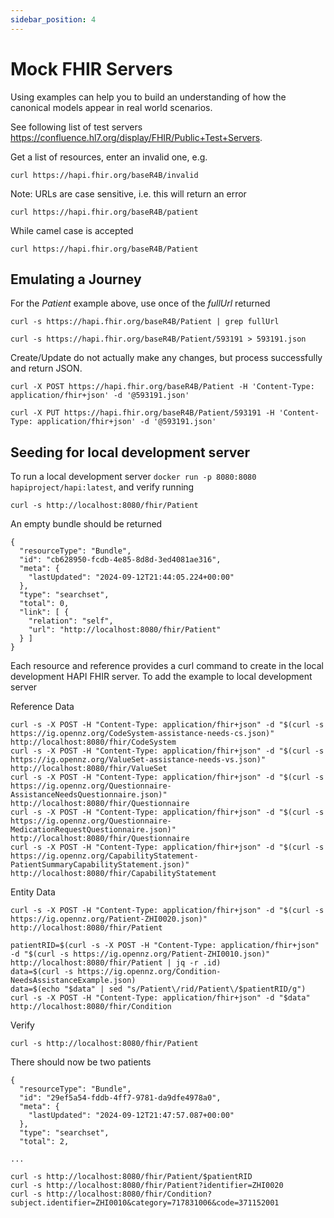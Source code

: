 ```yaml
---
sidebar_position: 4
---
```


# Mock FHIR Servers

Using examples can help you to build an understanding of how the canonical models appear in real world scenarios.

See following list of test servers https://confluence.hl7.org/display/FHIR/Public+Test+Servers.

Get a list of resources, enter an invalid one, e.g.

```
curl https://hapi.fhir.org/baseR4B/invalid
```

Note: URLs are case sensitive, i.e. this will return an error

```
curl https://hapi.fhir.org/baseR4B/patient
```

While camel case is accepted

```
curl https://hapi.fhir.org/baseR4B/Patient
```

## Emulating a Journey

For the _Patient_ example above, use once of the _fullUrl_ returned

```
curl -s https://hapi.fhir.org/baseR4B/Patient | grep fullUrl

curl -s https://hapi.fhir.org/baseR4B/Patient/593191 > 593191.json
```

Create/Update do not actually make any changes, but process successfully and return JSON.

```
curl -X POST https://hapi.fhir.org/baseR4B/Patient -H 'Content-Type: application/fhir+json' -d '@593191.json'

curl -X PUT https://hapi.fhir.org/baseR4B/Patient/593191 -H 'Content-Type: application/fhir+json' -d '@593191.json'
```

## Seeding for local development server

To run a local development server `docker run -p 8080:8080 hapiproject/hapi:latest`, and verify running

```
curl -s http://localhost:8080/fhir/Patient
```

An empty bundle should be returned

```
{
  "resourceType": "Bundle",
  "id": "cb628950-fcdb-4e85-8d8d-3ed4081ae316",
  "meta": {
    "lastUpdated": "2024-09-12T21:44:05.224+00:00"
  },
  "type": "searchset",
  "total": 0,
  "link": [ {
    "relation": "self",
    "url": "http://localhost:8080/fhir/Patient"
  } ]
}
```

Each resource and reference provides a curl command to create in the local development HAPI FHIR server. To add the example to local development server

Reference Data

```
curl -s -X POST -H "Content-Type: application/fhir+json" -d "$(curl -s https://ig.opennz.org/CodeSystem-assistance-needs-cs.json)" http://localhost:8080/fhir/CodeSystem
curl -s -X POST -H "Content-Type: application/fhir+json" -d "$(curl -s https://ig.opennz.org/ValueSet-assistance-needs-vs.json)" http://localhost:8080/fhir/ValueSet
curl -s -X POST -H "Content-Type: application/fhir+json" -d "$(curl -s https://ig.opennz.org/Questionnaire-AssistanceNeedsQuestionnaire.json)" http://localhost:8080/fhir/Questionnaire
curl -s -X POST -H "Content-Type: application/fhir+json" -d "$(curl -s https://ig.opennz.org/Questionnaire-MedicationRequestQuestionnaire.json)" http://localhost:8080/fhir/Questionnaire
curl -s -X POST -H "Content-Type: application/fhir+json" -d "$(curl -s https://ig.opennz.org/CapabilityStatement-PatientSummaryCapabilityStatement.json)" http://localhost:8080/fhir/CapabilityStatement
```

Entity Data

```
curl -s -X POST -H "Content-Type: application/fhir+json" -d "$(curl -s https://ig.opennz.org/Patient-ZHI0020.json)" http://localhost:8080/fhir/Patient

patientRID=$(curl -s -X POST -H "Content-Type: application/fhir+json" -d "$(curl -s https://ig.opennz.org/Patient-ZHI0010.json)" http://localhost:8080/fhir/Patient | jq -r .id)
data=$(curl -s https://ig.opennz.org/Condition-NeedsAssistanceExample.json)
data=$(echo "$data" | sed "s/Patient\/rid/Patient\/$patientRID/g")
curl -s -X POST -H "Content-Type: application/fhir+json" -d "$data" http://localhost:8080/fhir/Condition
```

Verify

```
curl -s http://localhost:8080/fhir/Patient
```

There should now be two patients

```
{
  "resourceType": "Bundle",
  "id": "29ef5a54-fddb-4ff7-9781-da9dfe4978a0",
  "meta": {
    "lastUpdated": "2024-09-12T21:47:57.087+00:00"
  },
  "type": "searchset",
  "total": 2,

...
```

```
curl -s http://localhost:8080/fhir/Patient/$patientRID
curl -s http://localhost:8080/fhir/Patient?identifier=ZHI0020
curl -s http://localhost:8080/fhir/Condition?subject.identifier=ZHI0010&category=717831006&code=371152001
```
